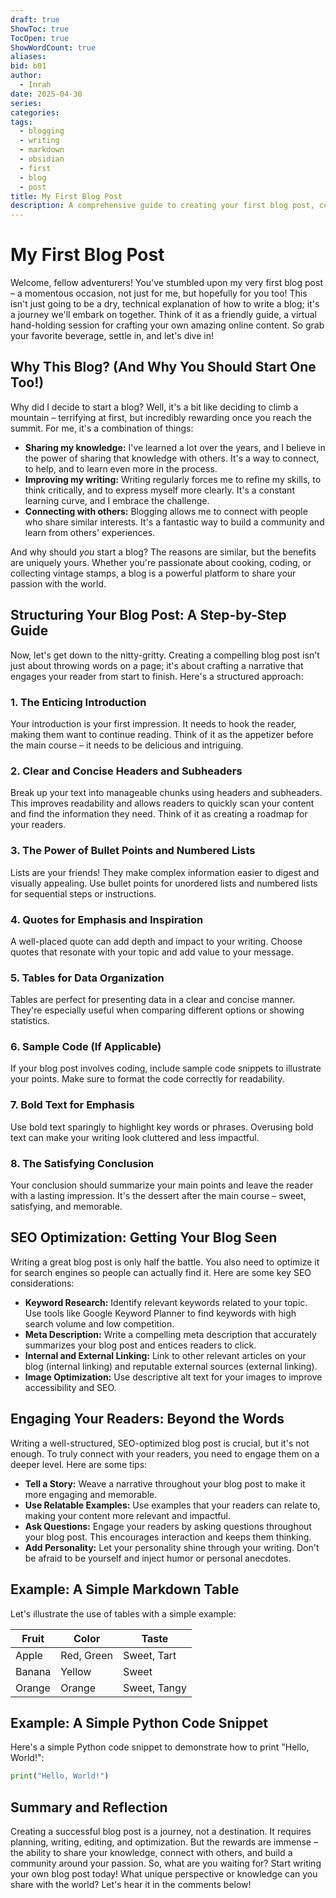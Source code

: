 ```yaml
---
draft: true
ShowToc: true
TocOpen: true
ShowWordCount: true
aliases: 
bid: b01
author:
  - Inrah
date: 2025-04-30
series: 
categories: 
tags:
  - blogging
  - writing
  - markdown
  - obsidian
  - first
  - blog
  - post
title: My First Blog Post
description: A comprehensive guide to creating your first blog post, covering everything from structure and style to SEO optimization and engaging your readers.
---
```


# My First Blog Post

Welcome, fellow adventurers!  You've stumbled upon my very first blog post – a momentous occasion, not just for me, but hopefully for you too!  This isn't just going to be a dry, technical explanation of how to write a blog; it's a journey we'll embark on together. Think of it as a friendly guide, a virtual hand-holding session for crafting your own amazing online content.  So grab your favorite beverage, settle in, and let's dive in!

## Why This Blog? (And Why You Should Start One Too!)

Why did I decide to start a blog?  Well, it's a bit like deciding to climb a mountain – terrifying at first, but incredibly rewarding once you reach the summit.  For me, it's a combination of things:

* **Sharing my knowledge:** I've learned a lot over the years, and I believe in the power of sharing that knowledge with others.  It's a way to connect, to help, and to learn even more in the process.
* **Improving my writing:**  Writing regularly forces me to refine my skills, to think critically, and to express myself more clearly.  It's a constant learning curve, and I embrace the challenge.
* **Connecting with others:**  Blogging allows me to connect with people who share similar interests.  It's a fantastic way to build a community and learn from others' experiences.

And why should *you* start a blog?  The reasons are similar, but the benefits are uniquely yours.  Whether you're passionate about cooking, coding, or collecting vintage stamps, a blog is a powerful platform to share your passion with the world.

<!-- -->


## Structuring Your Blog Post: A Step-by-Step Guide

Now, let's get down to the nitty-gritty.  Creating a compelling blog post isn't just about throwing words on a page; it's about crafting a narrative that engages your reader from start to finish.  Here's a structured approach:

### 1. The Enticing Introduction

Your introduction is your first impression.  It needs to hook the reader, making them want to continue reading.  Think of it as the appetizer before the main course – it needs to be delicious and intriguing.

### 2.  Clear and Concise Headers and Subheaders

Break up your text into manageable chunks using headers and subheaders.  This improves readability and allows readers to quickly scan your content and find the information they need.  Think of it as creating a roadmap for your readers.

### 3.  The Power of Bullet Points and Numbered Lists

Lists are your friends!  They make complex information easier to digest and visually appealing.  Use bullet points for unordered lists and numbered lists for sequential steps or instructions.

### 4.  Quotes for Emphasis and Inspiration

A well-placed quote can add depth and impact to your writing.  Choose quotes that resonate with your topic and add value to your message.

### 5.  Tables for Data Organization

Tables are perfect for presenting data in a clear and concise manner.  They're especially useful when comparing different options or showing statistics.

### 6.  Sample Code (If Applicable)

If your blog post involves coding, include sample code snippets to illustrate your points.  Make sure to format the code correctly for readability.

### 7.  Bold Text for Emphasis

Use bold text sparingly to highlight key words or phrases.  Overusing bold text can make your writing look cluttered and less impactful.

### 8.  The Satisfying Conclusion

Your conclusion should summarize your main points and leave the reader with a lasting impression.  It's the dessert after the main course – sweet, satisfying, and memorable.


##  SEO Optimization: Getting Your Blog Seen

Writing a great blog post is only half the battle.  You also need to optimize it for search engines so people can actually find it.  Here are some key SEO considerations:

* **Keyword Research:** Identify relevant keywords related to your topic.  Use tools like Google Keyword Planner to find keywords with high search volume and low competition.
* **Meta Description:** Write a compelling meta description that accurately summarizes your blog post and entices readers to click.
* **Internal and External Linking:** Link to other relevant articles on your blog (internal linking) and reputable external sources (external linking).
* **Image Optimization:** Use descriptive alt text for your images to improve accessibility and SEO.


##  Engaging Your Readers: Beyond the Words

Writing a well-structured, SEO-optimized blog post is crucial, but it's not enough.  To truly connect with your readers, you need to engage them on a deeper level.  Here are some tips:

* **Tell a Story:**  Weave a narrative throughout your blog post to make it more engaging and memorable.
* **Use Relatable Examples:**  Use examples that your readers can relate to, making your content more relevant and impactful.
* **Ask Questions:**  Engage your readers by asking questions throughout your blog post.  This encourages interaction and keeps them thinking.
* **Add Personality:**  Let your personality shine through your writing.  Don't be afraid to be yourself and inject humor or personal anecdotes.


##  Example:  A Simple Markdown Table

Let's illustrate the use of tables with a simple example:

| Fruit       | Color       | Taste        |
|-------------|-------------|--------------|
| Apple       | Red, Green  | Sweet, Tart  |
| Banana      | Yellow      | Sweet        |
| Orange      | Orange      | Sweet, Tangy |


##  Example:  A Simple Python Code Snippet

Here's a simple Python code snippet to demonstrate how to print "Hello, World!":

```python
print("Hello, World!")
```


<!-- -->


##  Summary and Reflection

Creating a successful blog post is a journey, not a destination.  It requires planning, writing, editing, and optimization.  But the rewards are immense – the ability to share your knowledge, connect with others, and build a community around your passion.  So, what are you waiting for?  Start writing your own blog post today!  What unique perspective or knowledge can you share with the world?  Let's hear it in the comments below!


<!-- 
<!-- Blog Title  -->
<!--  My First Blog Post  -->

<!--  Blog Description  -->
<!--  A comprehensive guide to creating your first blog post, covering everything from structure and style to SEO optimization and engaging your readers.  -->

<!--  Blog Tags  -->
<!--  ["blogging", "writing", "markdown", "obsidian", "first blog post", "SEO", "content creation"]  -->

<!-- -->
 